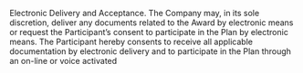 Electronic Delivery and Acceptance.  The Company may, in its sole discretion, deliver
any  documents  related  to  the  Award  by  electronic  means  or  request  the  Participant’s  consent  to
participate  in  the  Plan  by  electronic  means.    The  Participant  hereby  consents  to  receive  all  applicable
documentation by electronic delivery and to participate in the Plan through an on-line or voice activated